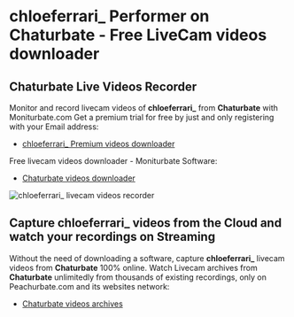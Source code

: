 # chloeferrari_ Performer on Chaturbate - Free LiveCam videos downloader

## Chaturbate Live Videos Recorder

Monitor and record livecam videos of **chloeferrari_** from **Chaturbate** with Moniturbate.com
Get a premium trial for free by just and only registering with your Email address:
* [chloeferrari_ Premium videos downloader](https://moniturbate.com/request-demo-licence-key.html)

Free livecam videos downloader - Moniturbate Software:
* [Chaturbate videos downloader](https://moniturbate.com/moniturbate-download-software.html)

![chloeferrari_ livecam videos recorder](https://peachurnet.com/templates/moniturbate-software.png)


## Capture chloeferrari_ videos from the Cloud and watch your recordings on Streaming

Without the need of downloading a software, capture **chloeferrari_** livecam videos from **Chaturbate** 100% online.
Watch Livecam archives from **Chaturbate** unlimitedly from thousands of existing recordings, only on Peachurbate.com and its websites network:
* [Chaturbate videos archives](https://peachurnet.com/)